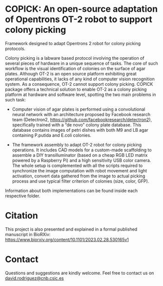 # COPICK: An open-source adaptation of Opentrons OT-2 robot to support colony picking  
Framework designed to adapt Opentrons 2 robot for colony picking protocols.

Colony picking is a labware based protocol involving the operation of several pieces of hardware in a unique sequence of tasks. The core of such workflow is the visual identification of colonies on the surface of agar plates. Although OT-2 is an open source platform exhibiting great operational capabilities, it lacks of any kind of computer vision recognition system. As a consequence, OT-2 cannot support colony picking.
COPICK package offers a technical solution to enable OT-2 as a colony picking platform at hardware and software level, spotting the two main problems in such task:

-	Computer vision of agar plates is performed using a convolutional neural network with an architecture proposed by Facebook research team (Detectron2, https://github.com/facebookresearch/detectron2), specifically trained with a “de novo” colony plate database. This database contains images of petri dishes with both M9 and LB agar containing P.putida and E.coli colonies.

-	The framework assembly to adapt OT-2 robot for colony picking operations. It includes CAD models for a custom-made scaffolding to assemble a DIY transilluminator (based on a cheap RGB LED matrix powered by a Raspberry Pi) and a high sensitivity USB color camera. The whole setup is complemented with all the scripts required to synchronize the image computation with robot movement and light activation, convert data gathered from the image to actual picking process and use typical filter criterion of colonies (size, color, GFP).

Information about both implementations can be found inside each respective folder.

# Citation

This project is also presented and explained in a formal published manuscript in BioRXiv: https://www.biorxiv.org/content/10.1101/2023.02.28.530165v1


# Contact

Questions and suggestions are kindly welcome. Feel free to contact us on david.rodriguez@cnb.csic.es



